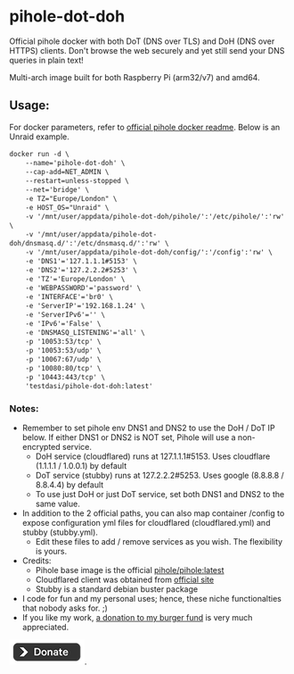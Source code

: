 # pihole-dot-doh
Official pihole docker with both DoT (DNS over TLS) and DoH (DNS over HTTPS) clients. Don't browse the web securely and yet still send your DNS queries in plain text!

Multi-arch image built for both Raspberry Pi (arm32/v7) and amd64.

## Usage:
For docker parameters, refer to [official pihole docker readme](https://github.com/pi-hole/pi-hole). Below is an Unraid example.

    docker run -d \
        --name='pihole-dot-doh' \
        --cap-add=NET_ADMIN \
        --restart=unless-stopped \
        --net='bridge' \
        -e TZ="Europe/London" \
        -e HOST_OS="Unraid" \
        -v '/mnt/user/appdata/pihole-dot-doh/pihole/':'/etc/pihole/':'rw' \
        -v '/mnt/user/appdata/pihole-dot-doh/dnsmasq.d/':'/etc/dnsmasq.d/':'rw' \
        -v '/mnt/user/appdata/pihole-dot-doh/config/':'/config':'rw' \
        -e 'DNS1'='127.1.1.1#5153' \
        -e 'DNS2'='127.2.2.2#5253' \
        -e 'TZ'='Europe/London' \
        -e 'WEBPASSWORD'='password' \
        -e 'INTERFACE'='br0' \
        -e 'ServerIP'='192.168.1.24' \
        -e 'ServerIPv6'='' \
        -e 'IPv6'='False' \
        -e 'DNSMASQ_LISTENING'='all' \
        -p '10053:53/tcp' \
        -p '10053:53/udp' \
        -p '10067:67/udp' \
        -p '10080:80/tcp' \
        -p '10443:443/tcp' \
        'testdasi/pihole-dot-doh:latest'

### Notes:
* Remember to set pihole env DNS1 and DNS2 to use the DoH / DoT IP below. If either DNS1 or DNS2 is NOT set, Pihole will use a non-encrypted service.
  * DoH service (cloudflared) runs at 127.1.1.1#5153. Uses cloudflare (1.1.1.1 / 1.0.0.1) by default
  * DoT service (stubby) runs at 127.2.2.2#5253. Uses google (8.8.8.8 / 8.8.4.4) by default
  * To use just DoH or just DoT service, set both DNS1 and DNS2 to the same value. 
* In addition to the 2 official paths, you can also map container /config to expose configuration yml files for cloudflared (cloudflared.yml) and stubby (stubby.yml).
  * Edit these files to add / remove services as you wish. The flexibility is yours.
* Credits:
  * Pihole base image is the official [pihole/pihole:latest](https://hub.docker.com/r/pihole/pihole/tags?page=1&name=latest)
  * Cloudflared client was obtained from [official site](https://developers.cloudflare.com/cloudflare-one/connections/connect-apps/install-and-setup/installation#linux)
  * Stubby is a standard debian buster package
* I code for fun and my personal uses; hence, these niche functionalties that nobody asks for. ;)
* If you like my work, [a donation to my burger fund](https://paypal.me/mersenne) is very much appreciated.

[![Donate](https://raw.githubusercontent.com/testdasi/testdasi-unraid-repo/master/donate-button-small.png)](https://paypal.me/mersenne). 
